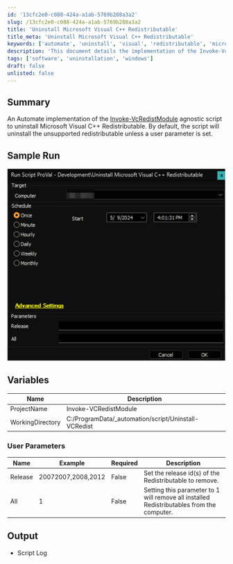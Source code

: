 ```yaml
---
id: '13cfc2e0-c088-424a-a1ab-5769b288a3a2'
slug: /13cfc2e0-c088-424a-a1ab-5769b288a3a2
title: 'Uninstall Microsoft Visual C++ Redistributable'
title_meta: 'Uninstall Microsoft Visual C++ Redistributable'
keywords: ['automate', 'uninstall', 'visual', 'redistributable', 'microsoft', 'script']
description: 'This document details the implementation of the Invoke-VcRedistModule agnostic script for uninstalling Microsoft Visual C++ Redistributable using ConnectWise Automate. It provides an overview of the script functionality, sample runs, user parameters, and expected output.'
tags: ['software', 'uninstallation', 'windows']
draft: false
unlisted: false
---
```


## Summary

An Automate implementation of the [Invoke-VcRedistModule](/docs/217e0b39-3b42-401b-9531-86e07f2d6a2f) agnostic script to uninstall Microsoft Visual C++ Redistributable. By default, the script will uninstall the unsupported redistributable unless a user parameter is set.

## Sample Run

![Sample Run](../../../static/img/Uninstall-Microsoft-Visual-C++-Redistributable/image_1.png)

## Variables

| Name              | Description                      |
|-------------------|----------------------------------|
| ProjectName       | Invoke-VCRedistModule            |
| WorkingDirectory   | C:/ProgramData/_automation/script/Uninstall-VCRedist |

### User Parameters

| Name     | Example                | Required | Description                                                             |
|----------|------------------------|----------|-------------------------------------------------------------------------|
| Release  | 20072007,2008,2012     | False    | Set the release id(s) of the Redistributable to remove.                |
| All      | 1                      | False    | Setting this parameter to 1 will remove all installed Redistributables from the computer. |

## Output

- Script Log


